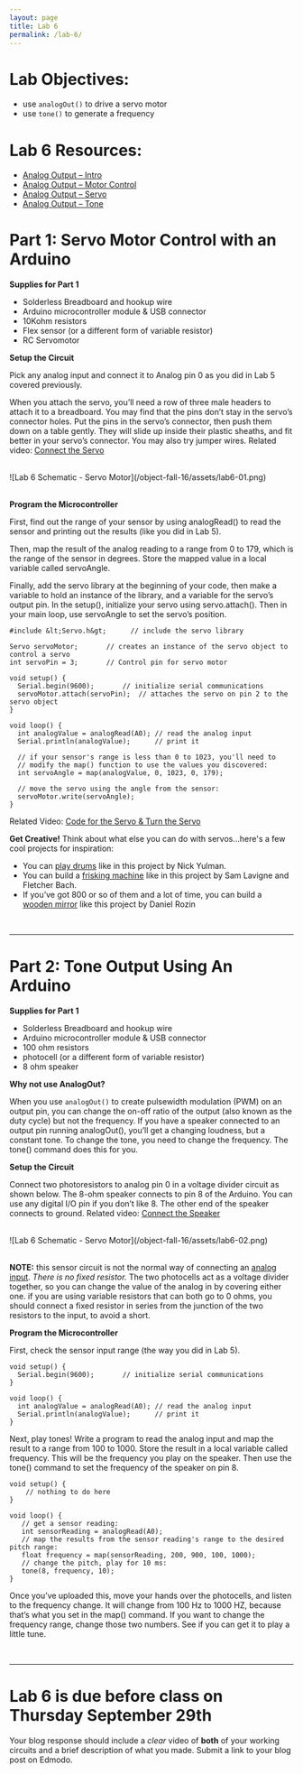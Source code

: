 ```yaml
---
layout: page
title: Lab 6
permalink: /lab-6/
---
```


# **Lab Objectives:**

+ use `analogOut()` to drive a servo motor
+ use `tone()` to generate a frequency

# **Lab 6 Resources:**

+ [Analog Output – Intro](https://vimeo.com/93554355)
+ [Analog Output – Motor Control](https://vimeo.com/93555504)
+ [Analog Output – Servo](https://vimeo.com/93608912)
+ [Analog Output – Tone](https://vimeo.com/93610177)


# **Part 1: Servo Motor Control with an Arduino**

**Supplies for Part 1**

+ Solderless Breadboard and hookup wire
+ Arduino microcontroller module & USB connector
+ 10Kohm resistors
+ Flex sensor (or a different form of variable resistor)
+ RC Servomotor

**Setup the Circuit**

Pick any analog input and connect it to Analog pin 0 as you did in Lab 5 covered previously. 

When you attach the servo, you’ll need a row of three male headers to attach it to a breadboard. You may find that the pins don’t stay in the servo’s connector holes. Put the pins in the servo’s connector, then push them down on a table gently. They will slide up inside their plastic sheaths, and fit better in your servo’s connector. You may also try jumper wires. Related video: [Connect the Servo](https://vimeo.com/93608912#t=1m12s)

<br>
![Lab 6 Schematic - Servo Motor](/object-fall-16/assets/lab6-01.png)
<br><br>

**Program the Microcontroller**

First, find out the range of your sensor by using analogRead() to read the sensor and printing out the results (like you did in Lab 5).

Then, map the result of the analog reading to a range from 0 to 179, which is the range of the sensor in degrees. Store the mapped value in a local variable called servoAngle.

Finally, add the servo library at the beginning of your code, then make a variable to hold an instance of the library, and a variable for the servo’s output pin. In the setup(), initialize your servo using servo.attach(). Then in your main loop, use servoAngle to set the servo’s position.


	#include &lt;Servo.h&gt;      // include the servo library
	 
	Servo servoMotor;       // creates an instance of the servo object to control a servo
	int servoPin = 3;       // Control pin for servo motor
	 
	void setup() {
	  Serial.begin(9600);       // initialize serial communications
	  servoMotor.attach(servoPin);  // attaches the servo on pin 2 to the servo object
	} 
	 
	void loop() {
	  int analogValue = analogRead(A0); // read the analog input
	  Serial.println(analogValue);      // print it
	 
	  // if your sensor's range is less than 0 to 1023, you'll need to
	  // modify the map() function to use the values you discovered:
	  int servoAngle = map(analogValue, 0, 1023, 0, 179);
	 
	  // move the servo using the angle from the sensor:
	  servoMotor.write(servoAngle);
	}

Related Video: [Code for the Servo & Turn the Servo](https://vimeo.com/93608912#t=2m37s)

**Get Creative!** Think about what else you can do with servos...here's a few cool projects for inspiration:

+ You can [play drums](http://itp.nyu.edu/~ndy204/blog/?p=141) like in this project by Nick Yulman.
+ You can build a [frisking machine](http://frsk04.com/) like in this project by Sam Lavigne and Fletcher Bach.
+ If you’ve got 800 or so of them and a lot of time, you can build a [wooden mirror](http://smoothware.com/danny/woodenmirror.html) like this project by Daniel Rozin


<br>
<hr>

# **Part 2: Tone Output Using An Arduino**

**Supplies for Part 1**

+ Solderless Breadboard and hookup wire
+ Arduino microcontroller module & USB connector
+ 100 ohm resistors
+ photocell (or a different form of variable resistor)
+ 8 ohm speaker


**Why not use AnalogOut?**

When you use `analogOut()` to create pulsewidth modulation (PWM) on an output pin, you can change the on-off ratio of the output (also known as the duty cycle) but not the frequency. If you have a speaker connected to an output pin running analogOut(), you’ll get a changing loudness, but a constant tone. To change the tone, you need to change the frequency. The tone() command does this for you.

**Setup the Circuit**

Connect two photoresistors to analog pin 0 in a voltage divider circuit as shown below. The 8-ohm speaker connects to pin 8 of the Arduino. You can use any digital I/O pin if you don’t like 8. The other end of the speaker connects to ground. Related video: [Connect the Speaker](https://vimeo.com/93610177#t=1m46s)

<br>
![Lab 6 Schematic - Servo Motor](/object-fall-16/assets/lab6-02.png)
<br><br>

**NOTE:** this sensor circuit is not the normal way of connecting an [analog input](/object-fall-16/lab-5). *There is no fixed resistor.* The two photocells act as a voltage divider together, so you can change the value of the analog in by covering either one. if you are using variable resistors that can both go to 0 ohms, you should connect a fixed resistor in series from the junction of the two resistors to the input, to avoid a short.

**Program the Microcontroller**

First, check the sensor input range (the way you did in Lab 5). 
	
	void setup() {
	  Serial.begin(9600);       // initialize serial communications
	} 
	 
	void loop() {
	  int analogValue = analogRead(A0); // read the analog input
	  Serial.println(analogValue);      // print it
	}

Next, play tones! Write a program to read the analog input and map the result to a range from 100 to 1000. Store the result in a local variable called frequency. This will be the frequency you play on the speaker. Then use the tone() command to set the frequency of the speaker on pin 8.

	void setup() {
	    // nothing to do here
	}
	 
	void loop() {
	   // get a sensor reading:
	   int sensorReading = analogRead(A0);
	   // map the results from the sensor reading's range to the desired pitch range:
	   float frequency = map(sensorReading, 200, 900, 100, 1000);
	   // change the pitch, play for 10 ms:
	   tone(8, frequency, 10);
	}

Once you’ve uploaded this, move your hands over the photocells, and listen to the frequency change. It will change from 100 Hz to 1000 HZ, because that’s what you set in the map() command. If you want to change the frequency range, change those two numbers. See if you can get it to play a little tune.

<br>
<hr>

# **Lab 6 is due before class on Thursday September 29th** 

Your blog response should include a *clear* video of **both** of your working circuits and a brief description of what you made. Submit a link to your blog post on Edmodo. 


